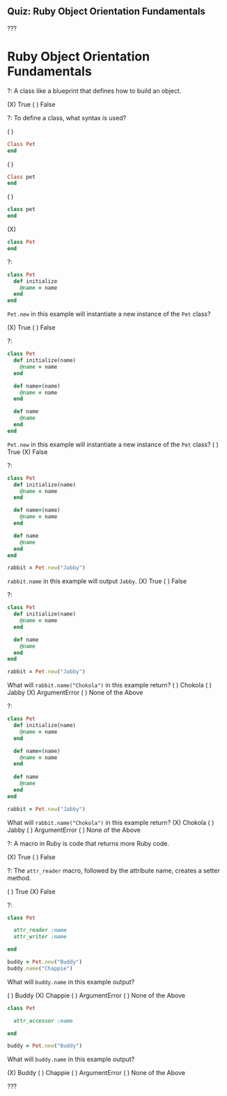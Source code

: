 ## Quiz: Ruby Object Orientation Fundamentals

???

# Ruby Object Orientation Fundamentals

?: A class like a blueprint that defines how to build an object.

(X) True ( ) False

?: To define a class, what syntax is used?

( )
```ruby
Class Pet
end
```
( )
```ruby
Class pet
end
```
( )
```ruby
class pet
end
```
(X)
```ruby
class Pet
end
```

?: 

```ruby
class Pet
  def initialize
    @name = name
  end
end
```

`Pet.new` in this example will instantiate a new instance of the `Pet` class?

(X) True ( ) False

?: 

```ruby
class Pet
  def initialize(name)
    @name = name
  end

  def name=(name)
    @name = name
  end

  def name
    @name
  end
end
```

`Pet.new` in this example will instantiate a new instance of the `Pet` class?
( ) True (X) False

?: 

```ruby
class Pet
  def initialize(name)
    @name = name
  end

  def name=(name)
    @name = name
  end

  def name
    @name
  end
end
```

```ruby
rabbit = Pet.new("Jabby")
```

`rabbit.name` in this example will output `Jabby`.
(X) True ( ) False

?: 

```ruby
class Pet
  def initialize(name)
    @name = name
  end

  def name
    @name
  end
end
```

```ruby
rabbit = Pet.new("Jabby")
```

What will `rabbit.name("Chokola")` in this example return?
( ) Chokola ( ) Jabby (X) ArgumentError ( ) None of the Above

?:

```ruby
class Pet
  def initialize(name)
    @name = name
  end

  def name=(name)
    @name = name
  end
  
  def name
    @name
  end
end
```

```ruby
rabbit = Pet.new("Jabby")
```

What will `rabbit.name("Chokola")` in this example return?
(X) Chokola ( ) Jabby ( ) ArgumentError ( ) None of the Above

?: A macro in Ruby is code that returns more Ruby code.

(X) True ( ) False

?: The `attr_reader` macro, followed by the attribute name, creates a setter method.

( ) True (X) False

?:

```ruby
class Pet

  attr_reader :name
  attr_writer :name

end
```

```ruby
buddy = Pet.new("Buddy")
buddy.name("Chappie")
```

What will `buddy.name` in this example output?

( ) Buddy (X) Chappie ( ) ArgumentError ( ) None of the Above

```ruby
class Pet

  attr_accessor :name

end
```

```ruby
buddy = Pet.new("Buddy")
```

What will `buddy.name` in this example output?

(X) Buddy ( ) Chappie ( ) ArgumentError ( ) None of the Above

???
